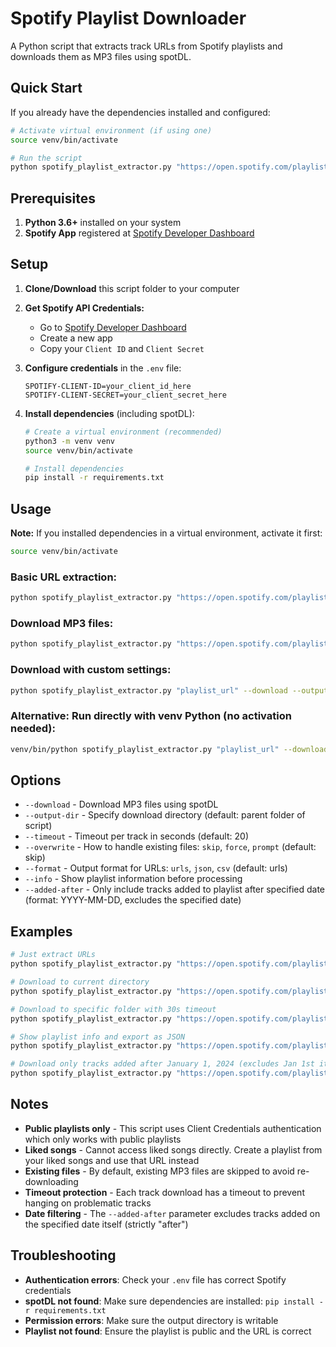 # Spotify Playlist Downloader

A Python script that extracts track URLs from Spotify playlists and downloads them as MP3 files using spotDL.

## Quick Start

If you already have the dependencies installed and configured:

```bash
# Activate virtual environment (if using one)
source venv/bin/activate

# Run the script
python spotify_playlist_extractor.py "https://open.spotify.com/playlist/YOUR_PLAYLIST_ID" --download
```

## Prerequisites

1. **Python 3.6+** installed on your system
2. **Spotify App** registered at [Spotify Developer Dashboard](https://developer.spotify.com/dashboard)

## Setup

1. **Clone/Download** this script folder to your computer

2. **Get Spotify API Credentials:**
   - Go to [Spotify Developer Dashboard](https://developer.spotify.com/dashboard)
   - Create a new app
   - Copy your `Client ID` and `Client Secret`

3. **Configure credentials** in the `.env` file:
   ```
   SPOTIFY-CLIENT-ID=your_client_id_here
   SPOTIFY-CLIENT-SECRET=your_client_secret_here
   ```

4. **Install dependencies** (including spotDL):
   ```bash
   # Create a virtual environment (recommended)
   python3 -m venv venv
   source venv/bin/activate
   
   # Install dependencies
   pip install -r requirements.txt
   ```

## Usage

**Note:** If you installed dependencies in a virtual environment, activate it first:
```bash
source venv/bin/activate
```

### Basic URL extraction:
```bash
python spotify_playlist_extractor.py "https://open.spotify.com/playlist/PLAYLIST_ID"
```

### Download MP3 files:
```bash
python spotify_playlist_extractor.py "https://open.spotify.com/playlist/PLAYLIST_ID" --download
```

### Download with custom settings:
```bash
python spotify_playlist_extractor.py "playlist_url" --download --output-dir ~/Music/MyPlaylist --timeout 30
```

### Alternative: Run directly with venv Python (no activation needed):
```bash
venv/bin/python spotify_playlist_extractor.py "playlist_url" --download
```

## Options

- `--download` - Download MP3 files using spotDL
- `--output-dir` - Specify download directory (default: parent folder of script)
- `--timeout` - Timeout per track in seconds (default: 20)
- `--overwrite` - How to handle existing files: `skip`, `force`, `prompt` (default: skip)
- `--format` - Output format for URLs: `urls`, `json`, `csv` (default: urls)
- `--info` - Show playlist information before processing
- `--added-after` - Only include tracks added to playlist after specified date (format: YYYY-MM-DD, excludes the specified date)

## Examples

```bash
# Just extract URLs
python spotify_playlist_extractor.py "https://open.spotify.com/playlist/37i9dQZF1DXcBWIGoYBM5M"

# Download to current directory  
python spotify_playlist_extractor.py "https://open.spotify.com/playlist/37i9dQZF1DXcBWIGoYBM5M" --download

# Download to specific folder with 30s timeout
python spotify_playlist_extractor.py "https://open.spotify.com/playlist/37i9dQZF1DXcBWIGoYBM5M" --download --output-dir ~/Music/DJ --timeout 30

# Show playlist info and export as JSON
python spotify_playlist_extractor.py "https://open.spotify.com/playlist/37i9dQZF1DXcBWIGoYBM5M" --info --format json

# Download only tracks added after January 1, 2024 (excludes Jan 1st itself)
python spotify_playlist_extractor.py "https://open.spotify.com/playlist/37i9dQZF1DXcBWIGoYBM5M" --download --added-after 2024-01-01
```

## Notes

- **Public playlists only** - This script uses Client Credentials authentication which only works with public playlists
- **Liked songs** - Cannot access liked songs directly. Create a playlist from your liked songs and use that URL instead
- **Existing files** - By default, existing MP3 files are skipped to avoid re-downloading
- **Timeout protection** - Each track download has a timeout to prevent hanging on problematic tracks
- **Date filtering** - The `--added-after` parameter excludes tracks added on the specified date itself (strictly "after")

## Troubleshooting

- **Authentication errors**: Check your `.env` file has correct Spotify credentials
- **spotDL not found**: Make sure dependencies are installed: `pip install -r requirements.txt`
- **Permission errors**: Make sure the output directory is writable
- **Playlist not found**: Ensure the playlist is public and the URL is correct
